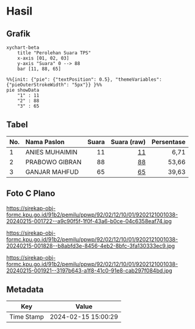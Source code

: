 # Hasil

## Grafik

```mermaid
xychart-beta
    title "Perolehan Suara TPS"
    x-axis [01, 02, 03]
    y-axis "Suara" 0 --> 88
    bar [11, 88, 65]
```

```mermaid
%%{init: {"pie": {"textPosition": 0.5}, "themeVariables": {"pieOuterStrokeWidth": "5px"}} }%%
pie showData
    "1" : 11
    "2" : 88
    "3" : 65
```

## Tabel

| No. | Nama Paslon    | Suara | Suara (raw) | Persentase |
|:--- |:-------------- | -----:| -----------:| ----------:|
| 1   | ANIES MUHAIMIN | 11    | [11][p-1]   | 6,71       |
| 2   | PRABOWO GIBRAN | 88    | [88][p-2]   | 53,66      |
| 3   | GANJAR MAHFUD  | 65    | [65][p-3]   | 39,63      |


[p-1]: https://github.com/gigit-pemilu/pemilu-2024-92-papua-barat/blob/main/pilpres/hitung-suara/sub/92-papua-barat/sub/02-manokwari/sub/12-manokwari-barat/sub/1001-manokwari-barat/sub/038-tps/sub/paslon-1.txt
[p-2]: https://github.com/gigit-pemilu/pemilu-2024-92-papua-barat/blob/main/pilpres/hitung-suara/sub/92-papua-barat/sub/02-manokwari/sub/12-manokwari-barat/sub/1001-manokwari-barat/sub/038-tps/sub/paslon-2.txt
[p-3]: https://github.com/gigit-pemilu/pemilu-2024-92-papua-barat/blob/main/pilpres/hitung-suara/sub/92-papua-barat/sub/02-manokwari/sub/12-manokwari-barat/sub/1001-manokwari-barat/sub/038-tps/sub/paslon-3.txt

## Foto C Plano

https://sirekap-obj-formc.kpu.go.id/91b2/pemilu/ppwp/92/02/12/10/01/9202121001038-20240215-001722--a9c90f5f-1f0f-43a6-b0ce-04c6358eaf74.jpg

https://sirekap-obj-formc.kpu.go.id/91b2/pemilu/ppwp/92/02/12/10/01/9202121001038-20240215-001828--b8abfd3e-8456-4eb2-8bfc-3fa130333ec9.jpg

https://sirekap-obj-formc.kpu.go.id/91b2/pemilu/ppwp/92/02/12/10/01/9202121001038-20240215-001921--3197b643-a1f8-41c0-91e8-cab297f084bd.jpg


## Metadata

| Key        | Value               |
| ---------- | ------------------- |
| Time Stamp | 2024-02-15 15:00:29 |



